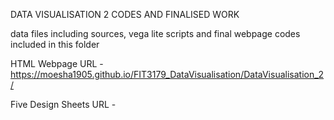 DATA VISUALISATION 2 CODES AND FINALISED WORK

data files including sources, vega lite scripts and final webpage codes included in this folder

HTML Webpage URL - 
https://moesha1905.github.io/FIT3179_DataVisualisation/DataVisualisation_2/

Five Design Sheets URL - 